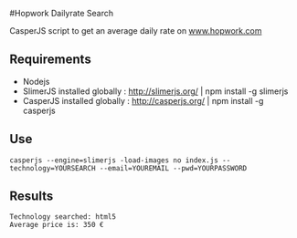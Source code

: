 #Hopwork Dailyrate Search

CasperJS script to get an average daily rate on www.hopwork.com

## Requirements

- Nodejs
- SlimerJS installed globally : http://slimerjs.org/ | npm install -g slimerjs
- CasperJS installed globally : http://casperjs.org/ | npm install -g casperjs

## Use

```
casperjs --engine=slimerjs -load-images no index.js --technology=YOURSEARCH --email=YOUREMAIL --pwd=YOURPASSWORD
```

## Results

```
Technology searched: html5
Average price is: 350 €
```